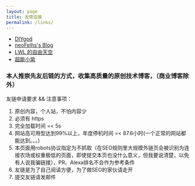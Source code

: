 ```yaml
---
layout: page
title: 友情连接
permalink: /links/
---
```


* [DIYgod](https://diygod.me/)
* [neoFelhs's Blog](https://blog.nfz.moe/)
* [LWL 的自由天空](https://blog.lwl12.com/)
* [超能小紫](https://www.mokeyjay.com/)

### 本人推崇先友后链的方式，收集高质量的原创技术博客，（商业博客除外）

友链申请要求 && 注意事项：
1. 原创内容，个人站，不怕内容少
2. 必须有 https
3. 完全加载时间 =< 5s
4. 网站高可用型达到99%以上，年度停机时间 =< 87.6小时(一个正常的网站都能达到。。。)
5. 本页面用robots协议指定为不抓取（在SEO规则里大规模外链页会被识别为连接农场或权重极低的页面，即使提交本页也没什么意义，但我要说清楚，以免有人说我骗链接），PR、Alexa排名不会作为参考条件
6. 友链是为了自己阅读方便，为了做SEO的家伙请走开
7. 提交友链请发邮件
